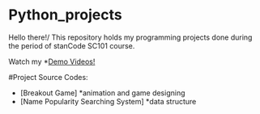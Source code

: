 # Python_projects
Hello there!/
This repository holds my programming projects done during the period of stanCode SC101 course.

Watch my *[Demo Videos!](https://drive.google.com/drive/folders/1Gi3bn9qPW_gR0ISyGzVPLd5Bztdvd7rF?fbclid=IwAR36BW3v_bHn-Idsh-0_ROSWLwrXOzoervZId25OOzH2LX4b6FCGDfULdDg)

#Project Source Codes:
* [Breakout Game]
  *animation and game designing
* [Name Popularity Searching System]
  *data structure

